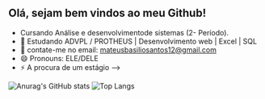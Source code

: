 ## Olá, sejam bem vindos ao meu Github!

-  Cursando Análise e desenvolvimentode sistemas (2- Período).
- 🌱 Estudando ADVPL / PROTHEUS | Desenvolvimento web | Excel | SQL
- 👯 contate-me no email: mateusbasiliosantos12@gmail.com
- 😄 Pronouns: ELE/DELE
- ⚡ A procura de um estágio
-->


![Anurag's GitHub stats](https://github-readme-stats.vercel.app/api?username=Basilio012&show_icons=true&theme=dark)
![Top Langs](https://github-readme-stats.vercel.app/api/top-langs/?username=Basilio012&layout=compact)
